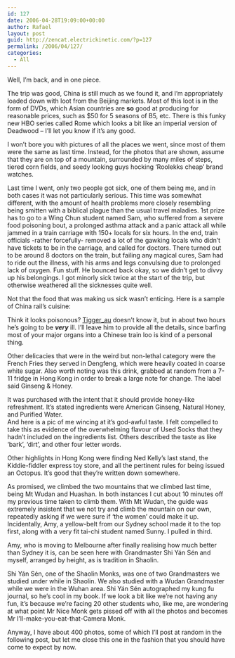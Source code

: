 ```yaml
---
id: 127
date: 2006-04-28T19:09:00+00:00
author: Rafael
layout: post
guid: http://zencat.electrickinetic.com/?p=127
permalink: /2006/04/127/
categories:
  - All
---
```

Well, I’m back, and in one piece.

The trip was good, China is still much as we found it, and I’m appropriately loaded down with loot from the Beijing markets. Most of this loot is in the form of DVDs, which Asian countries are <b>so</b> good at producing for reasonable prices, such as $50 for 5 seasons of B5, etc. There is this funky new HBO series called Rome which looks a bit like an imperial version of Deadwood – I’ll let you know if it’s any good.

I won’t bore you with pictures of all the places we went, since most of them were the same as last time. Instead, for the photos that are shown, assume that they are on top of a mountain, surrounded by many miles of steps, tiered corn fields, and seedy looking guys hocking ‘Roolekks cheap’ brand watches.

Last time I went, only two people got sick, one of them being me, and in both cases it was not particularly serious. This time was somewhat different, with the amount of health problems more closely resembling being smitten with a biblical plague than the usual travel maladies. 1st prize has to go to a Wing Chun student named Sam, who suffered from a severe food poisoning bout, a prolonged asthma attack and a panic attack all while jammed in a train carriage with 150+ locals for six hours. In the end, train officials -rather forcefully- removed a lot of the gawking locals who didn’t have tickets to be in the carriage, and called for doctors. There turned out to be around 8 doctors on the train, but failing any magical cures, Sam had to ride out the illness, with his arms and legs convulsing due to prolonged lack of oxygen. Fun stuff. He bounced back okay, so we didn’t get to divvy up his belongings. I got minorly sick twice at the start of the trip, but otherwise weathered all the sicknesses quite well.

Not that the food that was making us sick wasn’t enticing. Here is a sample of China rail’s cuisine:

<center><img src="http://img.photobucket.com/albums/v384/zen_cat/Pic1.jpg" alt="" /></center>Think it looks poisonous? <a class="lj-user" href="http://Tigger_au.livejournal.com/">Tigger_au</a> doesn’t know it, but in about two hours he’s going to be <i><b>very</b></i> ill. I’ll leave him to provide all the details, since barfing most of your major organs into a Chinese train loo is kind of a personal thing.

Other delicacies that were in the weird but non-lethal category were the French Fries they served in Dengfeng, which were heavily coated in coarse white sugar. Also worth noting was this drink, grabbed at random from a 7-11 fridge in Hong Kong in order to break a large note for change. The label said Ginseng &amp; Honey.

<center><img src="http://img.photobucket.com/albums/v384/zen_cat/Pic2.jpg" alt="" /></center>It was purchased with the intent that it should provide honey-like refreshment. It’s stated ingredients were American Ginseng, Natural Honey, and Purified Water.

<center><img src="http://img.photobucket.com/albums/v384/zen_cat/Pic3.jpg" alt="" /></center>And here is a pic of me wincing at it’s god-awful taste. I felt compelled to take this as evidence of the overwhelming flavour of Used Socks that they hadn’t included on the ingredients list. Others described the taste as like ‘bark’, ‘dirt’, and other four letter words.

Other highlights in Hong Kong were finding Ned Kelly’s last stand, the Kiddie-fiddler express toy store, and all the pertinent rules for being issued an Octopus. It’s good that they’re written down somewhere.

<center><img src="http://img.photobucket.com/albums/v384/zen_cat/Pic4.jpg" alt="" /></center>As promised, we climbed the two mountains that we climbed last time, being Mt Wudan and Huashan. In both instances I cut about 10 minutes off my previous time taken to climb them. With Mt Wudan, the guide was extremely insistent that we not try and climb the mountain on our own, repeatedly asking if we were sure if ‘the women’ could make it up. Incidentally, Amy, a yellow-belt from our Sydney school made it to the top first, along with a very fit tai-chi student named Sunny. I pulled in third.

Amy, who is moving to Melbourne after finally realising how much better than Sydney it is, can be seen here with Grandmaster Shi Yán Sén and myself, arranged by height, as is tradition in Shaolin.

<center><img src="http://img.photobucket.com/albums/v384/zen_cat/Pic5.jpg" alt="" /></center>Shi Yán Sén, one of the Shaolin Monks, was one of two Grandmasters we studied under while in Shaolin. We also studied with a Wudan Grandmaster while we were in the Wuhan area. Shi Yán Sén autographed my kung fu journal, so he’s cool in my book. If we look a bit like we’re not having any fun, it’s because we’re facing 20 other students who, like me, are wondering at what point Mr Nice Monk gets pissed off with all the photos and becomes Mr I’ll-make-you-eat-that-Camera Monk.

Anyway, I have about 400 photos, some of which I’ll post at random in the following post, but let me close this one in the fashion that you should have come to expect by now.

<center><img src="http://img.photobucket.com/albums/v384/zen_cat/Pic6.jpg" alt="" /></center>
